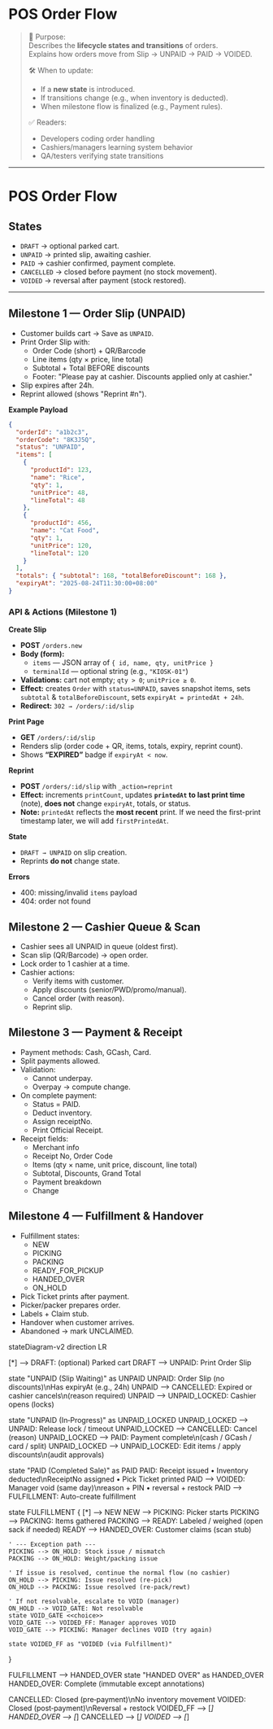 # POS Order Flow

> 📌 Purpose:  
> Describes the **lifecycle states and transitions** of orders.  
> Explains how orders move from Slip → UNPAID → PAID → VOIDED.
>
> 🛠 When to update:
>
> - If a **new state** is introduced.
> - If transitions change (e.g., when inventory is deducted).
> - When milestone flow is finalized (e.g., Payment rules).
>
> ✅ Readers:
>
> - Developers coding order handling
> - Cashiers/managers learning system behavior
> - QA/testers verifying state transitions

---

# POS Order Flow

## States

- `DRAFT` → optional parked cart.
- `UNPAID` → printed slip, awaiting cashier.
- `PAID` → cashier confirmed, payment complete.
- `CANCELLED` → closed before payment (no stock movement).
- `VOIDED` → reversal after payment (stock restored).

---

## Milestone 1 — Order Slip (UNPAID)

- Customer builds cart → Save as `UNPAID`.
- Print Order Slip with:
  - Order Code (short) + QR/Barcode
  - Line items (qty × price, line total)
  - Subtotal + Total BEFORE discounts
  - Footer: "Please pay at cashier. Discounts applied only at cashier."
- Slip expires after 24h.
- Reprint allowed (shows "Reprint #n").

**Example Payload**

```json
{
  "orderId": "a1b2c3",
  "orderCode": "8K3J5Q",
  "status": "UNPAID",
  "items": [
    {
      "productId": 123,
      "name": "Rice",
      "qty": 1,
      "unitPrice": 48,
      "lineTotal": 48
    },
    {
      "productId": 456,
      "name": "Cat Food",
      "qty": 1,
      "unitPrice": 120,
      "lineTotal": 120
    }
  ],
  "totals": { "subtotal": 168, "totalBeforeDiscount": 168 },
  "expiryAt": "2025-08-24T11:30:00+08:00"
}
```

### API & Actions (Milestone 1)

**Create Slip**

- **POST** `/orders.new`
- **Body (form):**
  - `items` — JSON array of `{ id, name, qty, unitPrice }`
  - `terminalId` — optional string (e.g., `"KIOSK-01"`)
- **Validations:** cart not empty; `qty > 0`; `unitPrice ≥ 0`.
- **Effect:** creates `Order` with `status=UNPAID`, saves snapshot items, sets `subtotal` & `totalBeforeDiscount`, sets `expiryAt = printedAt + 24h`.
- **Redirect:** `302 → /orders/:id/slip`

**Print Page**

- **GET** `/orders/:id/slip`
- Renders slip (order code + QR, items, totals, expiry, reprint count).
- Shows **“EXPIRED”** badge if `expiryAt < now`.

**Reprint**

- **POST** `/orders/:id/slip` with `_action=reprint`
- **Effect:** increments `printCount`, updates **`printedAt` to last print time** (note), **does not** change `expiryAt`, totals, or status.
- **Note:** `printedAt` reflects the **most recent** print. If we need the first-print timestamp later, we will add `firstPrintedAt`.

**State**

- `DRAFT → UNPAID` on slip creation.
- Reprints **do not** change state.

**Errors**

- 400: missing/invalid `items` payload
- 404: order not found

## Milestone 2 — Cashier Queue & Scan

- Cashier sees all UNPAID in queue (oldest first).
- Scan slip (QR/Barcode) → open order.
- Lock order to 1 cashier at a time.
- Cashier actions:
  - Verify items with customer.
  - Apply discounts (senior/PWD/promo/manual).
  - Cancel order (with reason).
  - Reprint slip.

## Milestone 3 — Payment & Receipt

- Payment methods: Cash, GCash, Card.
- Split payments allowed.
- Validation:
  - Cannot underpay.
  - Overpay → compute change.
- On complete payment:
  - Status = PAID.
  - Deduct inventory.
  - Assign receiptNo.
  - Print Official Receipt.
- Receipt fields:
  - Merchant info
  - Receipt No, Order Code
  - Items (qty × name, unit price, discount, line total)
  - Subtotal, Discounts, Grand Total
  - Payment breakdown
  - Change

## Milestone 4 — Fulfillment & Handover

- Fulfillment states:
  - NEW
  - PICKING
  - PACKING
  - READY_FOR_PICKUP
  - HANDED_OVER
  - ON_HOLD
- Pick Ticket prints after payment.
- Picker/packer prepares order.
- Labels + Claim stub.
- Handover when customer arrives.
- Abandoned → mark UNCLAIMED.

stateDiagram-v2
direction LR

[*] --> DRAFT: (optional) Parked cart
DRAFT --> UNPAID: Print Order Slip

state "UNPAID (Slip Waiting)" as UNPAID
UNPAID: Order Slip (no discounts)\nHas expiryAt (e.g., 24h)
UNPAID --> CANCELLED: Expired or cashier cancels\n(reason required)
UNPAID --> UNPAID_LOCKED: Cashier opens (locks)

state "UNPAID (In‑Progress)" as UNPAID_LOCKED
UNPAID_LOCKED --> UNPAID: Release lock / timeout
UNPAID_LOCKED --> CANCELLED: Cancel (reason)
UNPAID_LOCKED --> PAID: Payment complete\n(cash / GCash / card / split)
UNPAID_LOCKED --> UNPAID_LOCKED: Edit items / apply discounts\n(audit approvals)

state "PAID (Completed Sale)" as PAID
PAID: Receipt issued • Inventory deducted\nReceiptNo assigned • Pick Ticket printed
PAID --> VOIDED: Manager void (same day)\nreason + PIN • reversal + restock
PAID --> FULFILLMENT: Auto-create fulfillment

state FULFILLMENT {
[*] --> NEW
NEW --> PICKING: Picker starts
PICKING --> PACKING: Items gathered
PACKING --> READY: Labeled / weighed (open sack if needed)
READY --> HANDED_OVER: Customer claims (scan stub)

    ' --- Exception path ---
    PICKING --> ON_HOLD: Stock issue / mismatch
    PACKING --> ON_HOLD: Weight/packing issue

    ' If issue is resolved, continue the normal flow (no cashier)
    ON_HOLD --> PICKING: Issue resolved (re-pick)
    ON_HOLD --> PACKING: Issue resolved (re-pack/rewt)

    ' If not resolvable, escalate to VOID (manager)
    ON_HOLD --> VOID_GATE: Not resolvable
    state VOID_GATE <<choice>>
    VOID_GATE --> VOIDED_FF: Manager approves VOID
    VOID_GATE --> PICKING: Manager declines VOID (try again)

    state VOIDED_FF as "VOIDED (via Fulfillment)"

}

FULFILLMENT --> HANDED_OVER
state "HANDED OVER" as HANDED_OVER
HANDED_OVER: Complete (immutable except annotations)

CANCELLED: Closed (pre‑payment)\nNo inventory movement
VOIDED: Closed (post‑payment)\nReversal + restock
VOIDED_FF --> [*]
HANDED_OVER --> [*]
CANCELLED --> [*]
VOIDED --> [*]
